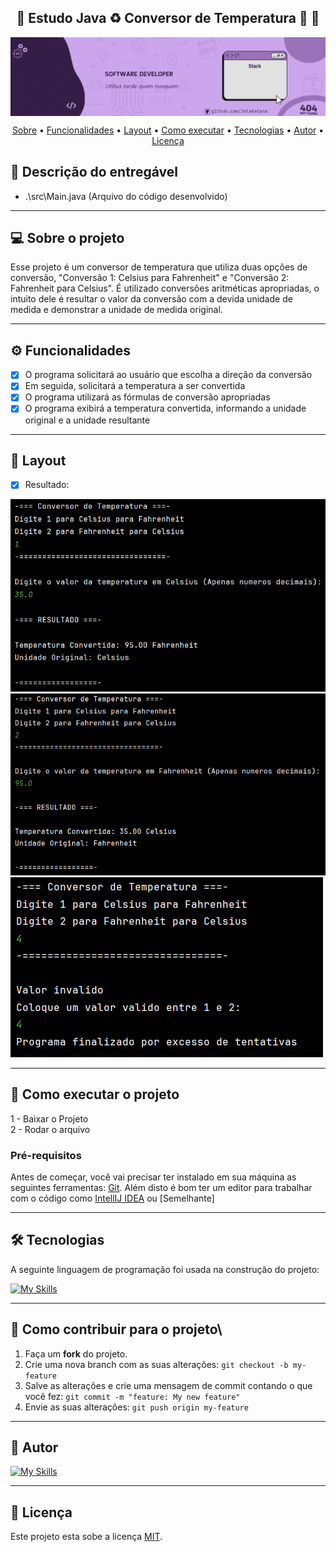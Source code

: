 <h2 align="center"> 
	🚧  Estudo Java ♻️ Conversor de Temperatura 🚀 🚧
</h2>

<img align="center" alt="" src="./_assets/header-gif.gif">

<p align="center">
 <a href="#-sobre-o-projeto">Sobre</a> •
 <a href="#-funcionalidades">Funcionalidades</a> •
 <a href="#-layout">Layout</a> • 
 <a href="#-como-executar-o-projeto">Como executar</a> • 
 <a href="#-tecnologias">Tecnologias</a> • 
 <a href="#-autor">Autor</a> • 
 <a href="#user-content--licença">Licença</a>
</p>

## 📄 Descrição do entregável

- .\src\Main.java (Arquivo do código desenvolvido) 

---

## 💻 Sobre o projeto

Esse projeto é um conversor de temperatura que utiliza duas opções de conversão, "Conversão 1: Celsius para Fahrenheit" e "Conversão 2: Fahrenheit para Celsius". É utilizado conversões aritméticas apropriadas, o intuito dele é resultar o valor da conversão com a devida unidade de medida e demonstrar a unidade de medida original.

---

## ⚙️ Funcionalidades

- [x] O programa solicitará ao usuário que escolha a direção da conversão
- [x] Em seguida, solicitará a temperatura a ser convertida
- [X] O programa utilizará as fórmulas de conversão apropriadas
- [X] O programa exibirá a temperatura convertida, informando a unidade original e a unidade resultante
---

## 🎨 Layout

- [X] Resultado:

![Inter 1](https://github.com/JotaKatana/Conver_Temp/blob/master/_assets/Inter1.PNG)
![Inter 2](https://github.com/JotaKatana/Conver_Temp/blob/master/_assets/Inter2.png)
![Inter 3](https://github.com/JotaKatana/Conver_Temp/blob/master/_assets/Inter3.png)

---

## 🚀 Como executar o projeto

1 - Baixar o Projeto <br>
2 - Rodar o arquivo

### Pré-requisitos

Antes de começar, você vai precisar ter instalado em sua máquina as seguintes ferramentas:
[Git](https://git-scm.com).
Além disto é bom ter um editor para trabalhar com o código como [IntellIJ IDEA](https://www.jetbrains.com/pt-br/idea/) ou [Semelhante]

---

## 🛠 Tecnologias

A seguinte linguagem de programação foi usada na construção do projeto:

[![My Skills](https://skillicons.dev/icons?i=java,idea)](https://skillicons.dev)

---

## 💪 Como contribuir para o projeto\

1. Faça um **fork** do projeto.
2. Crie uma nova branch com as suas alterações: `git checkout -b my-feature`
3. Salve as alterações e crie uma mensagem de commit contando o que você fez: `git commit -m "feature: My new feature"`
4. Envie as suas alterações: `git push origin my-feature`

---

## 🦸 Autor

[![My Skills](https://skillicons.dev/icons?i=github)](https://github.com/JotaKatana)
 <br />

---

## 📝 Licença

Este projeto esta sobe a licença [MIT](./LICENSE).

